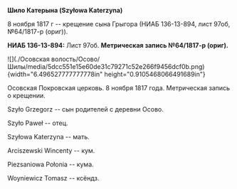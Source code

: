 **Шило Катерына (Szyłowa Katerzyna)**

8 ноября 1817 г -- крещение сына Грыгора (НИАБ 136-13-894, лист 97об,
№64/1817-р (ориг)).

**НИАБ 136-13-894:** Лист 97об. **Метрическая запись №64/1817-р
(ориг).**

![](./Осовская волость/Осово/Шилы/media/5dcc551e15e60de31c79271c52e266f9456dcf0b.png){width="6.496527777777778in"
height="0.9105468066491689in"}

Осовская Покровская церковь. 8 ноября 1817 года. Метрическая запись о
крещении.

Szyło Grzegorz -- сын родителей с деревни Осовo.

Szyło Paweł -- отец.

Szyłowa Katerzyna -- мать.

Arciszewski Wincenty -- кум.

Piezsaniowa Połonia -- кума.

Woyniewicz Tomasz -- ксёндз.
